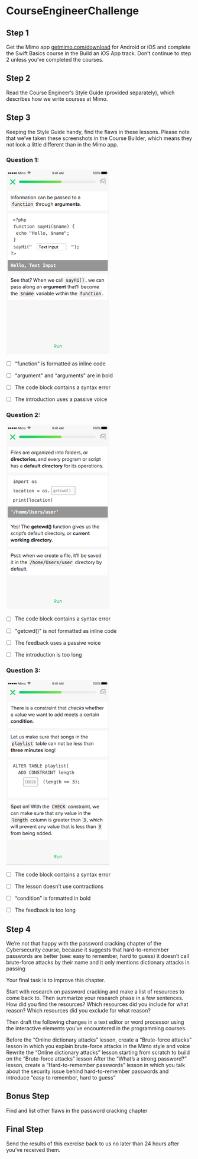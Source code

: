 # CourseEngineerChallenge

## Step 1
Get the Mimo app [getmimo.com/download](getmimo.com/download) for Android or iOS and complete the Swift Basics course in the Build an iOS App track. Don’t continue to step 2 unless you’ve completed the courses.

## Step 2
Read the Course Engineer’s Style Guide (provided separately), which describes how we write courses at Mimo.

## Step 3
Keeping the Style Guide handy, find the flaws in these lessons. Please note that we’ve taken these screenshots in the Course Builder, which means they not look a little different than in the Mimo app.


### Question 1:
![Lesson 1](https://github.com/getmimo/CourseEngineerChallenge/blob/master/CourseEngineerChallenge01.png)

- [ ] “function" is formatted as inline code
- [ ] “argument" and “arguments" are in bold
- [ ] The code block contains a syntax error
- [ ] The introduction uses a passive voice


### Question 2:
![Lesson 2](https://github.com/getmimo/CourseEngineerChallenge/blob/master/CourseEngineerChallenge02.png)

- [ ] The code block contains a syntax error
- [ ] "getcwd()" is not formatted as inline code
- [ ] The feedback uses a passive voice
- [ ] The introduction is too long


### Question 3:
![Lesson 3](https://github.com/getmimo/CourseEngineerChallenge/blob/master/CourseEngineerChallenge03.png)

- [ ] The code block contains a syntax error
- [ ] The lesson doesn’t use contractions
- [ ] “condition” is formatted in bold 
- [ ] The feedback is too long


## Step 4
We’re not that happy with the password cracking chapter of the Cybersecurity course, because
it suggests that hard-to-remember passwords are better (see: easy to remember, hard to guess)
it doesn’t call brute-force attacks by their name and it only mentions dictionary attacks in passing

Your final task is to improve this chapter.

Start with research on password cracking and make a list of resources to come back to. Then summarize your research phase in a few sentences. How did you find the resources? Which resources did you include for what reason? Which resources did you exclude for what reason?

Then draft the following changes in a text editor or word processor using the interactive elements you’ve encountered in the programming courses.

Before the “Online dictionary attacks” lesson, create a “Brute-force attacks” lesson in which you explain brute-force attacks in the Mimo style and voice
Rewrite the “Online dictionary attacks” lesson starting from scratch to build on the “Brute-force attacks” lesson
After the “What’s a strong password?” lesson, create a “Hard-to-remember passwords” lesson in which you talk about the security issue behind hard-to-remember passwords and introduce “easy to remember, hard to guess”

## Bonus Step
Find and list other flaws in the password cracking chapter

## Final Step
Send the results of this exercise back to us no later than 24 hours after you’ve received them.
